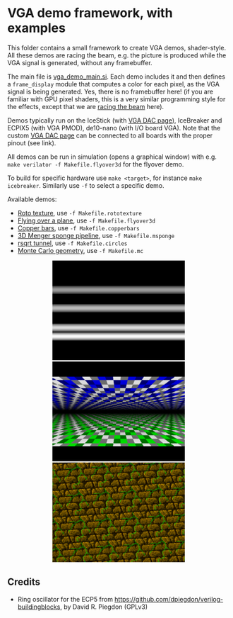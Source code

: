 # VGA demo framework, with examples

This folder contains a small framework to create VGA demos, shader-style.
All these demos are racing the beam, e.g. the picture is produced while the VGA
signal is generated, without any framebuffer.

The main file is [vga_demo_main.si](vga_demo_main.si). Each demo includes it and then defines a
`frame_display` module that computes a color for each pixel, as the VGA signal
is being generated. Yes, there is no framebuffer here!
(if you are familiar with GPU pixel shaders, this is a very similar programming
style for the effects, except that we
are [racing the beam](https://en.wikipedia.org/wiki/Racing_the_Beam) here).

Demos typically run on the IceStick (with [VGA DAC page](../DIYVGA.md)),
IceBreaker and ECPIX5 (with VGA PMOD), de10-nano (with I/O board VGA).
Note that the custom [VGA DAC page](../DIYVGA.md) can be connected to all
boards with the proper pinout (see link).

All demos can be run in simulation (opens a graphical window) with e.g.
`make verilator -f Makefile.flyover3d` for the flyover demo.

To build for specific hardware use `make <target>`, for instance `make icebreaker`.
Similarly use `-f` to select a specific demo.

Available demos:
- [Roto texture](vga_rototexture.si), use `-f Makefile.rototexture`
- [Flying over a plane](vga_flyover3d.si), use `-f Makefile.flyover3d`
- [Copper bars](vga_copperbars.si), use `-f Makefile.copperbars`
- [3D Menger sponge pipeline](vga_msponge.si), use `-f Makefile.msponge`
- [rsqrt tunnel](vga_circles.si), use `-f Makefile.circles`
- [Monte Carlo geometry](vga_mc.si), use `-f Makefile.mc`

<p align="center">
  <img width="300" src="vga_demo_copperbars.png">
  <img width="300" src="vga_demo_flyover3d.png">
  <img width="300" src="vga_demo_rototex.png">
</p>

## Credits
- Ring oscillator for the ECP5 from https://github.com/dpiegdon/verilog-buildingblocks, by David R. Piegdon (GPLv3)
